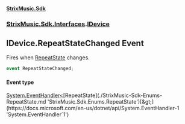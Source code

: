 #### [StrixMusic.Sdk](./index.md 'index')
### [StrixMusic.Sdk.Interfaces](./StrixMusic-Sdk-Interfaces.md 'StrixMusic.Sdk.Interfaces').[IDevice](./StrixMusic-Sdk-Interfaces-IDevice.md 'StrixMusic.Sdk.Interfaces.IDevice')
## IDevice.RepeatStateChanged Event
Fires when [RepeatState](./StrixMusic-Sdk-Interfaces-IDevice-RepeatState.md 'StrixMusic.Sdk.Interfaces.IDevice.RepeatState') changes.  
```csharp
event RepeatStateChanged;
```
#### Event type
[System.EventHandler&lt;](https://docs.microsoft.com/en-us/dotnet/api/System.EventHandler-1 'System.EventHandler`1')[RepeatState](./StrixMusic-Sdk-Enums-RepeatState.md 'StrixMusic.Sdk.Enums.RepeatState')[&gt;](https://docs.microsoft.com/en-us/dotnet/api/System.EventHandler-1 'System.EventHandler`1')
